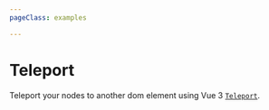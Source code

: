 ```yaml
---
pageClass: examples

---
```


# Teleport

Teleport your nodes to another dom element using Vue 3 [`Teleport`](https://vuejs.org/guide/built-ins/teleport.html).

<div class="mt-6">
  <client-only>
    <Suspense>
      <Repl example="teleport"></Repl>
    </Suspense>
  </client-only>
</div>
